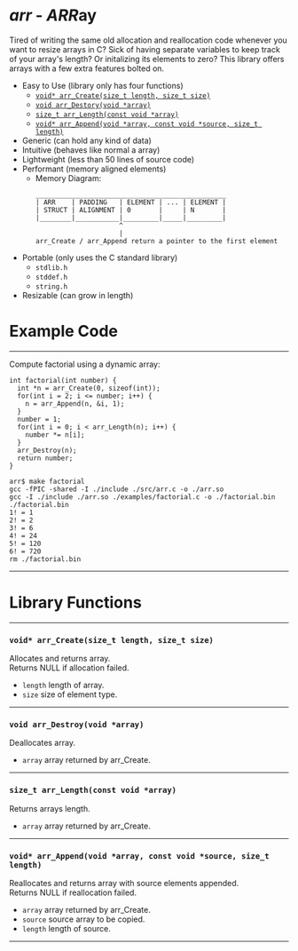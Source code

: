 # ***arr*** - ***ARR***ay
Tired of writing the same old allocation and reallocation code whenever you want to resize arrays in C?
Sick of having separate variables to keep track of your array's length?
Or initalizing its elements to zero?
This library offers arrays with a few extra features bolted on.
- Easy to Use (library only has four functions)
  + [```void* arr_Create(size_t length, size_t size)```](#void-arr_createsize_t-length-size_t-size)
  + [```void arr_Destory(void *array)```](#void-arr_destroyvoid-array)
  + [```size_t arr_Length(const void *array)```](#size_t-arr_lengthconst-void-array)
  + [```void* arr_Append(void *array, const void *source, size_t length)```](#void-arr_appendvoid-array-const-void-source-size_t-length)
- Generic (can hold any kind of data)
- Intuitive (behaves like normal a array)
- Lightweight (less than 50 lines of source code)
- Performant (memory aligned elements)
  + Memory Diagram:
    ```
    ________________________________________________
    | ARR    | PADDING   | ELEMENT | ... | ELEMENT |
    | STRUCT | ALIGNMENT | 0       |     | N       |
    |________|___________|_________|_____|_________|
                         ^
                         |
    arr_Create / arr_Append return a pointer to the first element
    ```
- Portable (only uses the C standard library)
  + ```stdlib.h```
  + ```stddef.h```
  + ```string.h```
- Resizable (can grow in length)
# Example Code
---
Compute factorial using a dynamic array:
```
int factorial(int number) {
  int *n = arr_Create(0, sizeof(int));
  for(int i = 2; i <= number; i++) {
    n = arr_Append(n, &i, 1);
  }
  number = 1;
  for(int i = 0; i < arr_Length(n); i++) {
    number *= n[i];
  }
  arr_Destroy(n);
  return number;
}
```
```
arr$ make factorial 
gcc -fPIC -shared -I ./include ./src/arr.c -o ./arr.so
gcc -I ./include ./arr.so ./examples/factorial.c -o ./factorial.bin
./factorial.bin
1! = 1
2! = 2
3! = 6
4! = 24
5! = 120
6! = 720
rm ./factorial.bin
```
---
# Library Functions
---
### ```void* arr_Create(size_t length, size_t size)```
Allocates and returns array.  
Returns NULL if allocation failed.  
- ```length``` length of array.
- ```size``` size of element type.
---
### ```void arr_Destroy(void *array)```
Deallocates array.  
- ```array``` array returned by arr_Create.
---
### ```size_t arr_Length(const void *array)```
Returns arrays length.  
- ```array``` array returned by arr_Create.
---
### ```void* arr_Append(void *array, const void *source, size_t length)```
Reallocates and returns array with source elements appended.  
Returns NULL if reallocation failed.  
- ```array``` array returned by arr_Create.
- ```source``` source array to be copied.
- ```length``` length of source.
---
